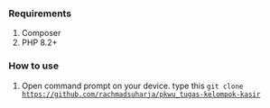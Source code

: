 ### Requirements
1. Composer
2. PHP 8.2+

### How to use
1. Open command prompt on your device. type this <code>git clone https://github.com/rachmadsuharja/pkwu_tugas-kelompok-kasir</code>